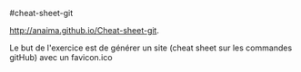 #cheat-sheet-git 

 http://anaima.github.io/Cheat-sheet-git.

 Le but de l'exercice est de générer un site (cheat sheet sur les commandes gitHub) avec un favicon.ico
